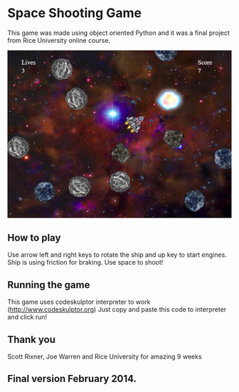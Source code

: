 # Space Shooting Game
This game was made using object oriented Python and it was a final project from Rice University online course.

![Space Shooting screenshot](spaceShooting.png)

## How to play
Use arrow left and right keys to rotate the ship and up key to start engines. Ship is using friction for braking. Use space to shoot!
## Running the game
This game uses codeskulptor interpreter to work (http://www.codeskulptor.org)
Just copy and paste this code to interpreter and click run!
## Thank you
Scott Rixner, Joe Warren and Rice University for amazing 9 weeks

## Final version February 2014.
